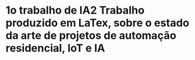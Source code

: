 # 1o trabalho de IA2 Trabalho produzido em LaTex, sobre o estado da arte de projetos de automação residencial, IoT e IA
